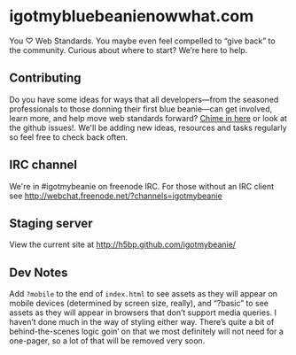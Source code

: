 # igotmybluebeanienowwhat.com

You ♡ Web Standards. You maybe even feel compelled to “give back” to the community. Curious about where to start? We’re here to help.

## Contributing

Do you have some ideas for ways that all developers—from the seasoned professionals to those donning their first blue beanie—can get involved, learn more, and help move web standards forward? [Chime in here](https://etherpad.mozilla.org/igotmybeanie) or look at the github issues!. We'll be adding new ideas, resources and tasks regularly so feel free to check back often.

## IRC channel

We're in #igotmybeanie on freenode IRC. For those without an IRC client see <http://webchat.freenode.net/?channels=igotmybeanie>

## Staging server

View the current site at <http://h5bp.github.com/igotmybeanie/>

## Dev Notes

Add `?mobile` to the end of `index.html` to see assets as they will appear on mobile devices (determined by screen size, really), and “?basic” to see assets as they will appear in browsers that don’t support media queries. I haven’t done much in the way of styling either way. There’s quite a bit of behind-the-scenes logic goin’ on that we most definitely will not need for a one-pager, so a lot of that will be removed very soon.
